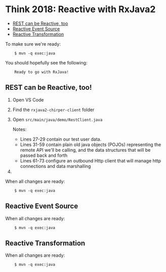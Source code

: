 # Think 2018: Reactive with RxJava2

<!-- TOC depthFrom:2 depthTo:6 withLinks:1 updateOnSave:1 orderedList:0 -->

- [REST can be Reactive, too](#rest-can-be-reactive-too)
- [Reactive Event Source](#reactive-event-source)
- [Reactive Transformation](#reactive-transformation)

<!-- /TOC -->

To make sure we're ready:

        $ mvn -q exec:java

You should hopefully see the following:

        Ready to go with RxJava!

## REST can be Reactive, too!

1. Open VS Code
2. Find the `rxjava2-chirper-client` folder
3. Open `src/main/java/demo/RestClient.java`

    Notes:
    * Lines 27-29 contain our test user data.
    * Lines 31-59 contain plain old java objects (POJOs) representing the remote API we'll be calling, and the data structures that will be passed back and forth
    * Lines 61-73 configure an outbound Http client that will manage http connections and data marshalling

4.

When all changes are ready:

        $ mvn -q exec:java

## Reactive Event Source


When all changes are ready:

        $ mvn -q exec:java

## Reactive Transformation


When all changes are ready:

        $ mvn -q exec:java

